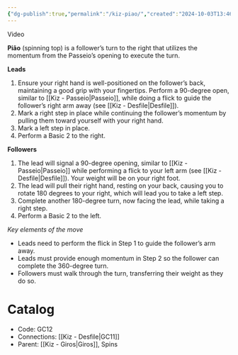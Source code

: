```yaml
---
{"dg-publish":true,"permalink":"/kiz-piao/","created":"2024-10-03T13:46:40.160-04:00","updated":"2024-10-16T10:24:24.931-04:00"}
---
```



Video

**Pião** (spinning top) is a follower’s turn to the right that utilizes the momentum from the Passeio’s opening to execute the turn.

**Leads**
1. Ensure your right hand is well-positioned on the follower’s back, maintaining a good grip with your fingertips. Perform a 90-degree open, similar to [[Kiz - Passeio\|Passeio]], while doing a flick to guide the follower’s right arm away (see [[Kiz - Desfile\|Desfile]]).
2. Mark a right step in place while continuing the follower’s momentum by pulling them toward yourself with your right hand.
3. Mark a left step in place.
4. Perform a Basic 2 to the right.

**Followers**
1. The lead will signal a 90-degree opening, similar to [[Kiz - Passeio\|Passeio]] while performing a flick to your left arm (see [[Kiz - Desfile\|Desfile]]). Your weight will be on your right foot.
2. The lead will pull their right hand, resting on your back, causing you to rotate 180 degrees to your right, which will lead you to take a left step.
3. Complete another 180-degree turn, now facing the lead, while taking a right step.
4. Perform a Basic 2 to the left.

*Key elements of the move*
- Leads need to perform the flick in Step 1 to guide the follower’s arm away.
- Leads must provide enough momentum in Step 2 so the follower can complete the 360-degree turn.
- Followers must walk through the turn, transferring their weight as they do so.

# Catalog

- Code: GC12
- Connections: [[Kiz - Desfile\|GC11]]
- Parent: [[Kiz - Giros\|Giros]], Spins
